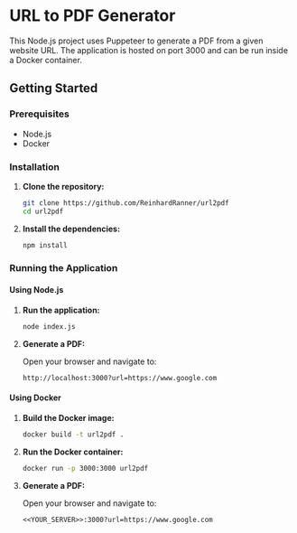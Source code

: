 # URL to PDF Generator

This Node.js project uses Puppeteer to generate a PDF from a given website URL. The application is hosted on port 3000 and can be run inside a Docker container.

## Getting Started

### Prerequisites

- Node.js
- Docker

### Installation

1. **Clone the repository:**

    ```bash
    git clone https://github.com/ReinhardRanner/url2pdf
    cd url2pdf
    ```

2. **Install the dependencies:**

    ```bash
    npm install
    ```

### Running the Application

#### Using Node.js

1. **Run the application:**

    ```bash
    node index.js
    ```

2. **Generate a PDF:**

    Open your browser and navigate to:

    ```
    http://localhost:3000?url=https://www.google.com
    ```

#### Using Docker

1. **Build the Docker image:**

    ```bash
    docker build -t url2pdf .
    ```

2. **Run the Docker container:**

    ```bash
    docker run -p 3000:3000 url2pdf
    ```

3. **Generate a PDF:**

    Open your browser and navigate to:

    ```
    <<YOUR_SERVER>>:3000?url=https://www.google.com
    ```
